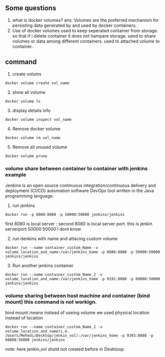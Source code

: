 ## Some questions
1. what is docker volumes?
ans: Volumes are the preferred mechanism for persisting data generated by and used by docker containers. 
2. Use of docker volumes
   used to keep seperated container from storage. so that if i delete container it does not hampare storage. 
   uesd to share volumes or data among different containers. 
   used to attached volume to container.

## command
1. create volums
```
docker volume create vol_name
```
2. show all volume
```
docker volume ls
```
3. display details info
```
docker volume inspect vol_name
```
4. Remove docker volume 
```
docker volume rm vol_name
```
5. Remove all unused volume 
```
docker volume prune
```

### volume share between container to container with jenkins example

Jenkins is an open source continuous integration/continuous delivery and deployment (CI/CD) automation software DevOps tool written in the Java programming language.

1. run jenkins
``` 
docker run -p 8080:8080 -p 50000:50000 jenkins/jenkins
```
first 8080 is local server : second 8080 is  local server port. this is jenkin serverport  50000:50000 I dont know

2. run denkins with name and attacing custom volume
```
docker run --name container_custom_Name -v volume_location_and_name:/var/jenkins_home -p 8080:8080 -p 50000:50000 jenkins/jenkins
```

3. Run another jenkins container
```
docker run --name container_custom_Name_2 -v volume_location_and_name:/var/jenkins_home -p 9191:8080 -p 60000:50000 jenkins/jenkins
```
### volume sharing between host machine and container (bind mount) this command is not workign.
bind mount means instead of useing volume we used physical location instead of location

```
docker run --name container_custom_Name_2 -v volume_location_and_name(i.e. /Users/Mehedi/Desktop/jenkin_vol):/var/jenkins_home -p 9393:8080 -p 60008:50000 jenkins/jenkins
```
note: here jenkin_vol shold not created before in Desktoop.

